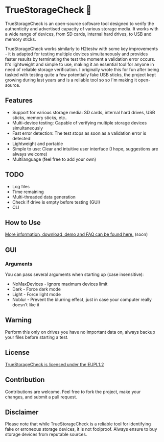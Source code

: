 # TrueStorageCheck 💾

TrueStorageCheck is an open-source software tool designed to verify the authenticity and advertised capacity of various storage media. It works with a wide range of devices, from SD cards, internal hard drives, to USB and memory sticks.

TrueStorageCheck works similarly to H2testw with some key improvements - it is adapted for testing multiple devices simultaneously and provides faster results by terminating the test the moment a validation error occurs. It's lightweight and simple to use, making it an essential tool for anyone in need of reliable storage verification. I originally wrote this for fun after being tasked with testing quite a few potentially fake USB sticks, the project kept growing during last years and is a reliable tool so so I'm making it open-source.

## Features

- Support for various storage media: SD cards, internal hard drives, USB sticks, memory sticks, etc..
- Multi-device testing: Capable of verifying multiple storage devices simultaneously
- Fast error detection: The test stops as soon as a validation error is detected
- Lightweight and portable
- Simple to use: Clear and intuitive user interface (I hope, suggestions are always welcome)
- Multilanguage (feel free to add your own)

## TODO

- Log files
- Time remaining
- Multi-threaded data generation
- Check if drive is empty before testing (GUI)
- CLI

## How to Use

[More information, download, demo and FAQ can be found here.](https://mywk.net/software/true-storage-check) (soon)

## GUI

### Arguments

You can pass several arguments when starting up (case insensitive):

* NoMaxDevices - Ignore maximum devices limit
* Dark - Force dark mode
* Light - Force light mode
* Noblur - Prevent the blurring effect, just in case your computer really doesn't like it

## Warning

Perform this only on drives you have no important data on, always backup your files before starting a test.

## License

[TrueStorageCheck is licensed under the EUPL1.2](LICENSE)

## Contribution

Contributions are welcome. Feel free to fork the project, make your changes, and submit a pull request.

## Disclaimer

Please note that while TrueStorageCheck is a reliable tool for identifying fake or erroneous storage devices, it is not foolproof. Always ensure to buy storage devices from reputable sources.
